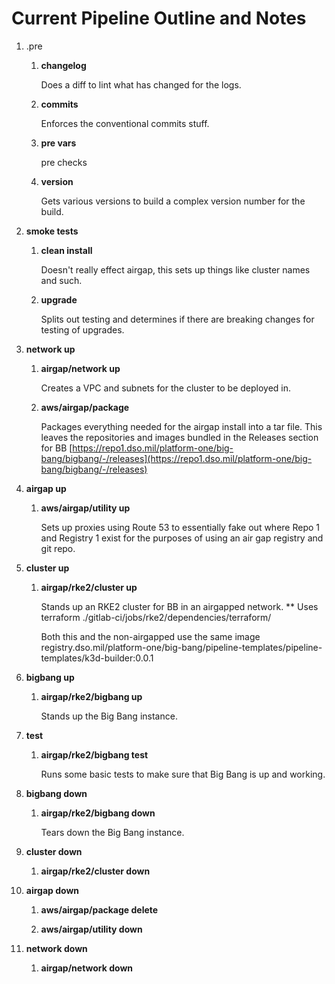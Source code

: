 # Current Pipeline Outline and Notes

1. .pre

    1. **changelog**

        Does a diff to lint what has changed for the logs.
    1. **commits**

        Enforces the conventional commits stuff.
    1. **pre vars**

        pre checks
    1. **version**

        Gets various versions to build a complex version number for the build.

1. **smoke tests**

    1. **clean install**

        Doesn't really effect airgap, this sets up things like cluster names and such.
    1. **upgrade**

        Splits out testing and determines if there are breaking changes for testing of upgrades.

1. **network up**

    1. **airgap/network up**

        Creates a VPC and subnets for the cluster to be deployed in.
    1. **aws/airgap/package**

        Packages everything needed for the airgap install into a tar file. This leaves the repositories and images bundled in the Releases section for BB [https://repo1.dso.mil/platform-one/big-bang/bigbang/-/releases](https://repo1.dso.mil/platform-one/big-bang/bigbang/-/releases)

1. **airgap up**

    1. **aws/airgap/utility up**

        Sets up proxies using Route 53 to essentially fake out where Repo 1 and Registry 1 exist for the purposes of using an air gap registry and git repo.

1. **cluster up**

    1. **airgap/rke2/cluster up**

        Stands up an RKE2 cluster for BB in an airgapped network. \*\* Uses terraform ./gitlab-ci/jobs/rke2/dependencies/terraform/

        Both this and the non-airgapped use the same image registry.dso.mil/platform-one/big-bang/pipeline-templates/pipeline-templates/k3d-builder:0.0.1

1. **bigbang up**

    1. **airgap/rke2/bigbang up**

        Stands up the Big Bang instance.

1. **test**

    1. **airgap/rke2/bigbang test**

        Runs some basic tests to make sure that Big Bang is up and working.

1. **bigbang down**

    1. **airgap/rke2/bigbang down**

        Tears down the Big Bang instance.

1. **cluster down**

    1. **airgap/rke2/cluster down**

1. **airgap down**

    1. **aws/airgap/package delete**

    1. **aws/airgap/utility down**

1. **network down**

    1. **airgap/network down**
